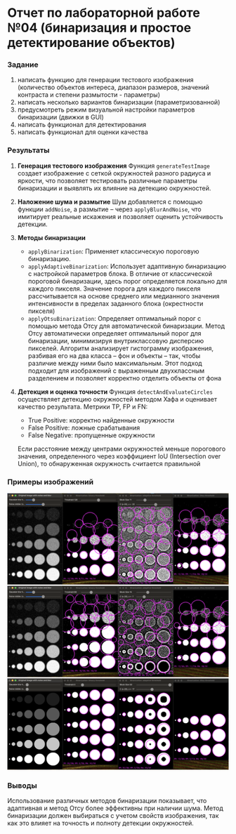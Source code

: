 # Отчет по лабораторной работе №04 (бинаризация и простое детектирование объектов)

### Задание

1. написать функцию для генерации тестового изображения (количество объектов интереса, диапазон размеров, значений контраста и степени размытости - параметры)
1. написать несколько вариантов бинаризации (параметризованной)
1. предусмотреть режим визуальной настройки параметров бинаризации (движки в GUI)
1. написать функционал для детектирования
1. написать функционал для оценки качества

### Результаты

1. **Генерация тестового изображения**
   Функция `generateTestImage` создает изображение с сеткой окружностей разного радиуса и яркости, что позволяет тестировать различные параметры бинаризации и выявлять их влияние на детекцию окружностей.

2. **Наложение шума и размытие**
   Шум добавляется с помощью функции `addNoise`, а размытие – через `applyBlurAndNoise`, что имитирует реальные искажения и позволяет оценить устойчивость детекции.

3. **Методы бинаризации**
   - `applyBinarization`: Применяет классическую пороговую бинаризацию.
   - `applyAdaptiveBinarization`: Использует адаптивную бинаризацию с настройкой параметров блока. В отличие от классической пороговой бинаризации, здесь порог определяется локально для каждого пикселя. Значение порога для каждого пикселя рассчитывается на основе среднего или медианного значения интенсивности в пределах заданного блока (окрестности пикселя)
   - `applyOtsuBinarization`: Определяет оптимальный порог с помощью метода Отсу для автоматической бинаризации. Метод Отсу автоматически определяет оптимальный порог для бинаризации, минимизируя внутриклассовую дисперсию пикселей. Алгоритм анализирует гистограмму изображения, разбивая его на два класса – фон и объекты – так, чтобы различие между ними было максимальным. Этот подход подходит для изображений с выраженным двухклассным разделением и позволяет корректно отделить объекты от фона

4. **Детекция и оценка точности**
   Функция `detectAndEvaluateCircles` осуществляет детекцию окружностей методом Хафа и оценивает качество результата. Метрики TP, FP и FN:
    * True Positive: корректно найденные окружности
    * False Positive: ложные срабатывания
    * False Negative: пропущенные окружности

    Если расстояние между центрами окружностей меньше порогового значения, определенного через коэффициент IoU (Intersection over Union), то обнаруженная окружность считается правильной

### Примеры изображений

![](sample1.png)
![](sample2.png)
![](sample3-ideal.png)

### Выводы

Использование различных методов бинаризации показывает, что адаптивная и метод Отсу более эффективны при наличии шума. Метод бинаризации должен выбираться с учетом свойств изображения, так как это влияет на точность и полноту детекции окружностей.
